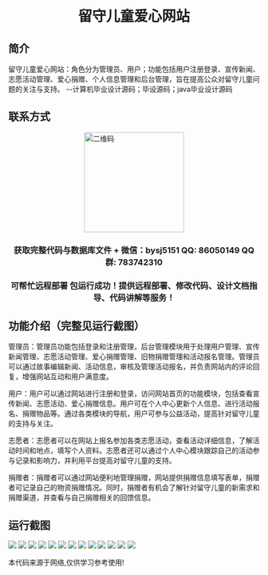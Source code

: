 <p><h1 align="center">留守儿童爱心网站</h1></p>

## 简介
留守儿童爱心网站：角色分为管理员、用户；功能包括用户注册登录、宣传新闻、志愿活动管理、爱心捐赠、个人信息管理和后台管理，旨在提高公众对留守儿童问题的关注与支持。    --计算机毕业设计源码；毕设源码；java毕业设计源码


## 联系方式
<img src="https://bs-1329754181.cos.ap-shanghai.myqcloud.com/wx.jpg" alt="二维码" style="display: block; margin: 0 auto;" width="200px">
<p><h3 align="center">获取完整代码与数据库文件 + 微信：bysj5151 QQ: 86050149 QQ群: 783742310</h3></p>
<p><h3 align="center">可帮忙远程部署 包运行成功！提供远程部署、修改代码、设计文档指导、代码讲解等服务！</h3></p>

## 功能介绍（完整见运行截图）
管理员：管理员功能包括登录和注册管理，后台管理模块用于处理用户管理、宣传新闻管理、志愿活动管理、爱心捐赠管理、旧物捐赠管理和活动报名管理。管理员可以通过故事编辑新闻、活动信息，审核及管理活动报名，并负责网站内的评论回复，增强网站互动和用户满意度。

用户：用户可以通过网站进行注册和登录，访问网站首页的功能模块，包括查看宣传新闻、志愿活动、爱心捐赠信息。用户可在个人中心更新个人信息、进行活动报名、捐赠物品等。通过各类模块的导航，用户可参与公益活动，提高针对留守儿童的支持与关注。

志愿者：志愿者可以在网站上报名参加各类志愿活动，查看活动详细信息，了解活动时间和地点，填写个人资料。志愿者还可以通过个人中心模块跟踪自己的活动参与记录和影响力，并利用平台提高对留守儿童的支持。

捐赠者：捐赠者可以通过网站便利地管理捐赠，网站提供捐赠信息填写表单，捐赠者可记录自己的物资捐赠情况。同时，捐赠者有机会了解针对留守儿童的新需求和捐赠渠道，并查看与自己捐赠相关的回馈信息。


## 运行截图
![](https://bs-1329754181.cos.ap-shanghai.myqcloud.com/spring/LeftBehindChildrenLoveWebsite/img/001.jpg)
![](https://bs-1329754181.cos.ap-shanghai.myqcloud.com/spring/LeftBehindChildrenLoveWebsite/img/002.jpg)
![](https://bs-1329754181.cos.ap-shanghai.myqcloud.com/spring/LeftBehindChildrenLoveWebsite/img/003.jpg)
![](https://bs-1329754181.cos.ap-shanghai.myqcloud.com/spring/LeftBehindChildrenLoveWebsite/img/004.jpg)
![](https://bs-1329754181.cos.ap-shanghai.myqcloud.com/spring/LeftBehindChildrenLoveWebsite/img/005.jpg)
![](https://bs-1329754181.cos.ap-shanghai.myqcloud.com/spring/LeftBehindChildrenLoveWebsite/img/006.jpg)
![](https://bs-1329754181.cos.ap-shanghai.myqcloud.com/spring/LeftBehindChildrenLoveWebsite/img/007.jpg)
![](https://bs-1329754181.cos.ap-shanghai.myqcloud.com/spring/LeftBehindChildrenLoveWebsite/img/008.jpg)
![](https://bs-1329754181.cos.ap-shanghai.myqcloud.com/spring/LeftBehindChildrenLoveWebsite/img/009.jpg)
![](https://bs-1329754181.cos.ap-shanghai.myqcloud.com/spring/LeftBehindChildrenLoveWebsite/img/010.jpg)
![](https://bs-1329754181.cos.ap-shanghai.myqcloud.com/spring/LeftBehindChildrenLoveWebsite/img/011.jpg)
![](https://bs-1329754181.cos.ap-shanghai.myqcloud.com/spring/LeftBehindChildrenLoveWebsite/img/012.jpg)
![](https://bs-1329754181.cos.ap-shanghai.myqcloud.com/spring/LeftBehindChildrenLoveWebsite/img/013.jpg)

<p>本代码来源于网络,仅供学习参考使用!</p>
